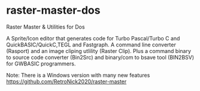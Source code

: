 # raster-master-dos
Raster Master &amp; Utilities for Dos

A Sprite/Icon editor that generates code for Turbo Pascal/Turbo C and QuickBASIC/QuickC,TEGL and Fastgraph. A command line converter (Rasport) and an image cliping utlility (Raster Clip). Plus a command binary to source code converter (Bin2Src) and binary/com to bsave tool (BIN2BSV) for GWBASIC programmers.

Note: There is a Windows version with many new features https://github.com/RetroNick2020/raster-master


